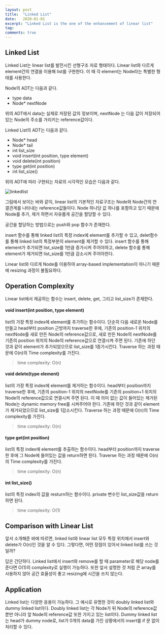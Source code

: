```yaml
---
layout: post
title:  "Linked List"
date:   2020-01-01
excerpt: "Linked List is the one of the enhancement of linear list"
tag:
comments: true
---
```


## Linked List

Linked List는 linear list를 발전시킨 선형구조 자료 형태이다.
Linear list와 다르게 element간의 연결을 이용해 list를 구현한다.
이 때 각 element는 Node라는 특별한 형태를 사용한다.

Node의 ADT는 다음과 같다.

- type data
- Node* nextNode

위의 ADT에서 data는 실제로 저장된 값의 정보이며, nextNode 는 다음 값이 저장되어 있는 Node의 주소를 가리키는 reference값이다.

Linked List의 ADT는 다음과 같다.

-  Node* head
-  Node* tail
-  int list_size
-  void insert(int position, type element)
-  void delete(int position)
-  type get(int position)
-  int list_size()

위의 ADT에 따라 구현되는 자료의 시각적인 모습은 다음과 같다.


![linkedlist](./../assets/img/Linked_List.jpg")

그림에서 보이는 바와 같이, linear list의 기본적인 자료구조는 Node와 Node간의 연결관계를 나타내는 reference값들이다.
Node 하나당 값 하나를 포함하고 있기 때문에 Node를 추가, 제거 하면서 자유롭게 공간을 할당할 수 있다.

공간을 할당하는 방법으로는 push와 pop 함수가 존재한다.

insert 함수를 통해 linked list의 특정 index에 element를 추가할 수 있고, delet함수를 통해 linked list의 특정부분의 element를 제거할 수 있다.
insert 함수를 통해 element가 추가되면 list_size를 1만큼 증가시켜 주어야하고, delete 함수를 통해 element가 제거되면 list_size를 1만큼 감소시켜 주어야한다.

Linear list와 다르게 Node를 이용하여 array-based implementation이 아니기 때문에 resizing 과정이 불필요하다.

## Operation Complexity

Linear list에서 제공하는 함수는 insert, delete, get, 그리고 list_size가 존재한다.

#### void insert(int position, type element)

list의 가장 특정 index에 element를 추가하는 함수이다.
단순히 다음 새로운 Node를 만들고 head부터 position 근방까지 traverse한 후에, 기존의 position-1 위치의 nextNode를 새로 만든 Node의 reference값으로, 새로 만든 Node의 nextNode를 기존의 position 위치의 Node의 reference값으로 연결시켜 주면 된다.
기존에 하던 것과 같이 element가 추가되었으므로 list_size를 1증가시킨다.
Traverse 하는 과정 때문에 O(n)의 Time complexity를 가진다.
> time complexity: O(n)

#### void delete(type element)

list의 가장 특정 index에 element를 제거하는 함수이다.
head부터 position까지 traverse한 후에, 기존의 position-1 위치의 nextNode를 기존의 position+1 위치의 Node의 reference값으로 연결시켜 주면 된다.
이 때 의미 없는 값이 들어있는 제거된 Node는 dynamic memory free를 시켜주어야 한다.
기존에 하던 것과 같이 element가 제거되었으므로 list_size를 1감소시킨다.
Traverse 하는 과정 때문에 O(n)의 Time complexity를 가진다.
> time complexity: O(n)

#### type get(int position)
list의 특정 index에 element를 추출하는 함수이다.
head부터 position까지 traverse한 후에 그 Node에 들어있는 값을 return하면 된다.
Traverse 하는 과정 때문에 O(n)의 Time complexity를 가진다.
> time complexity: O(n)

#### int list_size()
list의 특정 index의 값을 resturn하는 함수이다.
private 변수인 list_size값을 return하면 된다.
> time complexity: O(1)

## Comparison with Linear List

앞서 소개해준 바에 따르면, linked list와 linear list 모두 특정 위치에서 insert와 delete가 O(n)인 것을 알 수 있다.
그렇다면, 어떤 장점이 있어서 linked list를 쓰는 것일까?

답은 간단하다. Linked list에서 insert와 remove를 할 때 parameter로 해당 node를 준다면 O(1)의 complexity로 실행이 가능하다.
또한 앞서 설명한 것 처럼 큰 array를 사용하지 않아 공간 효율성이 좋고 resizing에 시간을 쓰지 않는다.

## Application

Linked list는 다양한 응용이 가능하다.
그 예시로 유명한 것이 doubly linked list와 dummy linked list이다.
Doubly linked list는 각 Node가 뒤 Node의 reference값 뿐만 아니라 앞 Node의 reference값 또한 가지고 있는 list이다.
Dummy linked list는 head가 dummy node로, list가 0개의 data를 가진 상황에서의 insert를 if 문 없이 처리할 수 있다.
